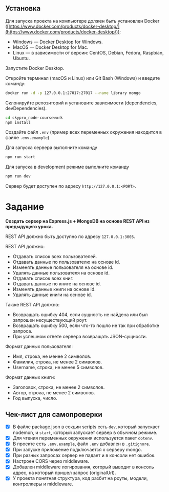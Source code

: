 ## Установка

Для запуска проекта на компьютере должен быть установлен Docker ([https://www.docker.com/products/docker-desktop/](https://www.docker.com/products/docker-desktop/)):

- Windows — Docker Desktop for Windows.
- MacOS — Docker Desktop for Mac.
- Linux — в зависимости от версии: CentOS, Debian, Fedora, Raspbian, Ubuntu.

Запустите Docker Desktop.

Откройте терминал (macOS и Linux) или Git Bash (Windows) и введите команду:

```sh
docker run -d -p 127.0.0.1:27017:27017 --name library mongo
```

Склонируйте репозиторий и установите зависимости (dependencies, devDependencies).

```sh
cd skypro_node-coursework
npm install
```

Создайте файл `.env` (пример всех переменных окружения находится в файле `.env.example`)

Для запуска сервера выполните команду

```sh
npm run start
```

Для запуска в development режиме выполните команду

```sh
npm run dev
```

Сервер будет доступен по адресу `http://127.0.0.1:<PORT>`.

# Задание

**Создать сервер на Express.js + MongoDB на основе REST API из предыдущего урока.**

REST API должно быть доступно по адресу `127.0.0.1:3005`.

REST API должно:

- Отдавать список всех пользователей.
- Отдавать данные по пользователю на основе id.
- Изменять данные пользователя на основе id.
- Удалять данные пользователя на основе id.
- Отдавать список всех книг.
- Отдавать данные по книге на основе id.
- Изменять данные книги на основе id.
- Удалять данные книги на основе id.

Также REST API должно:

- Возвращать ошибку 404, если сущность не найдена или был запрошен несуществующий роут.
- Возвращать ошибку 500, если что-то пошло не так при обработке запроса.
- При успешном ответе сервера возвращать JSON-сущности.

Формат данных пользователя:

- Имя, строка, не менее 2 символов.
- Фамилия, строка, не менее 2 символов.
- Username, строка, не менее 5 символов.

Формат данных книги:

- Заголовок, строка, не менее 2 символов.
- Автор, строка, не менее 2 символов.
- Год выпуска, число.

## **Чек-лист для самопроверки**

- [x] В файле package.json в секции scripts есть `dev`, который запускает nodemon, и `start`, который запускает сервер в обычном режиме.
- [x] Для чтения переменных окружения используется пакет `dotenv`.
- [x] В проекте есть `.env.example`, файл `.env` добавлен в `.gitignore`.
- [x] При запуске приложение подключается к серверу mongo.
- [x] При разных запросах сервер не падает и в консоли нет ошибок.
- [x] Настроен CORS через middleware.
- [x] Добавлен middleware логирования, который выводит в консоль адрес, на который пришел запрос (originalUrl).
- [x] У проекта понятная структура, код разбит на роуты, модели, контроллеры и middleware.
